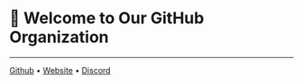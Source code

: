 # 🥳 Welcome to Our GitHub Organization
---
[Github](https://github.thengx.network/) • [Website](https://thengx.network/) • [Discord](https://discord.thengx.network/)
